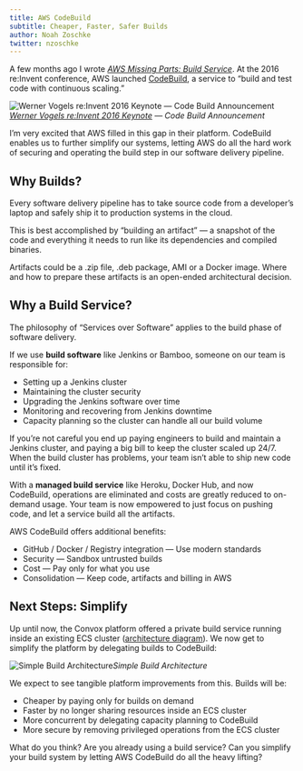 ```yaml
---
title: AWS CodeBuild
subtitle: Cheaper, Faster, Safer Builds
author: Noah Zoschke
twitter: nzoschke
---
```


A few months ago I wrote *[AWS Missing Parts: Build Service](https://convox.com/blog/aws-missing-build-service/)*. At the 2016 re:Invent conference, AWS launched [CodeBuild](https://aws.amazon.com/codebuild/), a service to “build and test code with continuous scaling.”

![[Werner Vogels re:Invent 2016 Keynote](https://www.youtube.com/watch?v=ZDScBNahsL4&t=34m48s) — Code Build Announcement](https://medium2.global.ssl.fastly.net/max/5108/1*F3Ggj41jsDImvFTjGXZN7Q.png)*[Werner Vogels re:Invent 2016 Keynote](https://www.youtube.com/watch?v=ZDScBNahsL4&t=34m48s) — Code Build Announcement*

I’m very excited that AWS filled in this gap in their platform. CodeBuild enables us to further simplify our systems, letting AWS do all the hard work of securing and operating the build step in our software delivery pipeline.

<!--more-->

## Why Builds?

Every software delivery pipeline has to take source code from a developer’s laptop and safely ship it to production systems in the cloud.

This is best accomplished by “building an artifact” — a snapshot of the code and everything it needs to run like its dependencies and compiled binaries.

Artifacts could be a .zip file, .deb package, AMI or a Docker image. Where and how to prepare these artifacts is an open-ended architectural decision.

## Why a Build Service?

The philosophy of “Services over Software” applies to the build phase of software delivery.

If we use **build software** like Jenkins or Bamboo, someone on our team is responsible for:

* Setting up a Jenkins cluster
* Maintaining the cluster security
* Upgrading the Jenkins software over time
* Monitoring and recovering from Jenkins downtime
* Capacity planning so the cluster can handle all our build volume

If you’re not careful you end up paying engineers to build and maintain a Jenkins cluster, and paying a big bill to keep the cluster scaled up 24/7. When the build cluster has problems, your team isn’t able to ship new code until it’s fixed.

With a **managed build service** like Heroku, Docker Hub, and now CodeBuild, operations are eliminated and costs are greatly reduced to on-demand usage. Your team is now empowered to just focus on pushing code, and let a service build all the artifacts.

AWS CodeBuild offers additional benefits:

* GitHub / Docker / Registry integration — Use modern standards
* Security — Sandbox untrusted builds
* Cost — Pay only for what you use
* Consolidation — Keep code, artifacts and billing in AWS

## Next Steps: Simplify

Up until now, the Convox platform offered a private build service running inside an existing ECS cluster ([architecture diagram](https://convox.com/assets/images/build%20sequence%20diagram.png)). We now get to simplify the platform by delegating builds to CodeBuild:

![Simple Build Architecture](https://medium2.global.ssl.fastly.net/max/2468/1*q8VCDvua49Yn1ZRUble45w.png)*Simple Build Architecture*

We expect to see tangible platform improvements from this. Builds will be:

* Cheaper by paying only for builds on demand
* Faster by no longer sharing resources inside an ECS cluster
* More concurrent by delegating capacity planning to CodeBuild
* More secure by removing privileged operations from the ECS cluster

What do you think? Are you already using a build service? Can you simplify your build system by letting AWS CodeBuild do all the heavy lifting?
